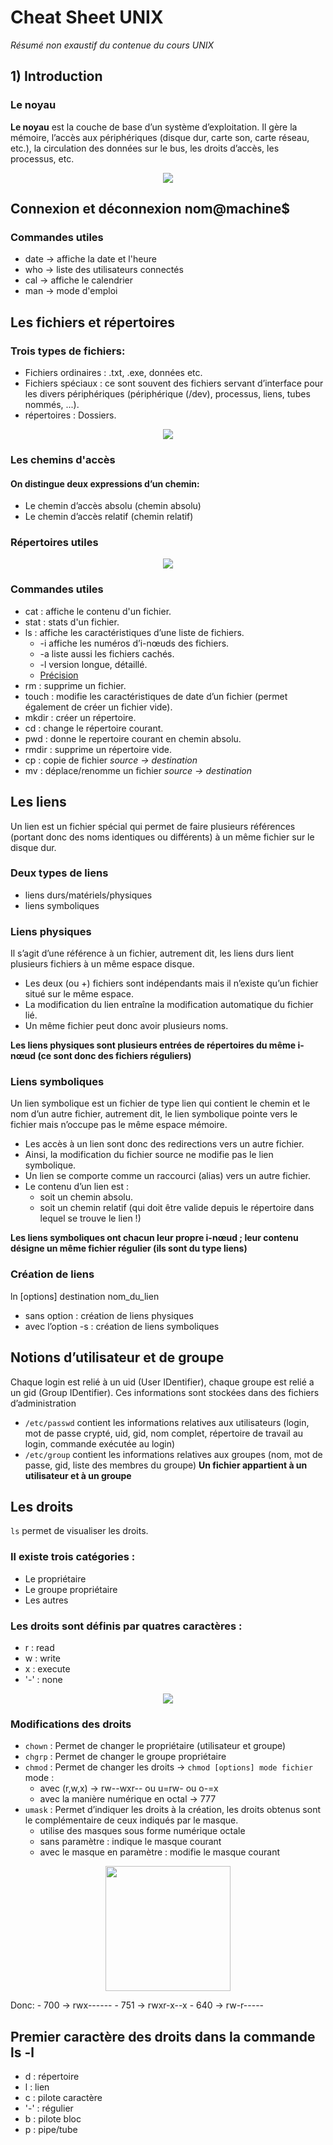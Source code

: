 # Cheat Sheet UNIX
*Résumé non exaustif du contenue du cours UNIX*
## 1) Introduction
### Le noyau
**Le noyau** est la couche de base d’un système d’exploitation.
Il gère la mémoire, l’accès aux périphériques (disque dur, carte son, carte
réseau, etc.), la circulation des données sur le bus, les droits d’accès, les
processus, etc.

<p align="center"> <img src="https://user-images.githubusercontent.com/50296202/192870168-325551bc-2460-4a5c-8f1c-dfaf93b3b7d1.png" /> </p>




## Connexion et déconnexion nom@machine$

### Commandes utiles
- date -> affiche la date et l'heure
- who  -> liste des utilisateurs connectés
- cal  -> affiche le calendrier
- man  -> mode d'emploi

## Les fichiers et répertoires

### Trois types de fichiers:
* Fichiers ordinaires : .txt, .exe, données etc.
* Fichiers spéciaux   : ce sont souvent des fichiers servant d’interface pour les divers périphériques (périphérique (/dev), processus, liens, tubes nommés, ...).
* répertoires : Dossiers.

<p align="center"> <img src="https://user-images.githubusercontent.com/50296202/192872172-fac42adf-9aff-4338-8e22-2e4c3b192f55.png" /> </p>


### Les chemins d'accès
#### On distingue deux expressions d’un chemin:
- Le chemin d’accès absolu (chemin absolu)
- Le chemin d’accès relatif (chemin relatif)

### Répertoires utiles
<p align="center"> <img src="https://user-images.githubusercontent.com/50296202/192873671-8aacf9f7-c37e-478f-af8a-dd379cbf279e.png" /> </p>

### Commandes utiles
- cat   : affiche le contenu d'un fichier.
- stat  : stats d'un fichier.
- ls    : affiche les caractéristiques d’une liste de fichiers.
  - -i affiche les numéros d’i-nœuds des fichiers.
  - -a liste aussi les fichiers cachés.
  - -l version longue, détaillé.
  - <a href="https://github.com/drigano/CheatSheet/edit/main/UNIX.md#premier-caract%C3%A8re-des-droits-dans-la-commande-ls--l">Précision</a>
- rm    : supprime un fichier.
- touch : modifie les caractéristiques de date d’un fichier (permet également de créer un fichier vide).
- mkdir : créer un répertoire.
- cd    : change le répertoire courant.
- pwd   : donne le repertoire courant en chemin absolu.
- rmdir : supprime un répertoire vide.
- cp    : copie de fichier *source -> destination*
- mv    : déplace/renomme un fichier *source -> destination*

## Les liens
Un lien est un fichier spécial qui permet de faire plusieurs références (portant donc des noms identiques ou différents) à un même fichier sur le disque dur.
### Deux types de liens
- liens durs/matériels/physiques
- liens symboliques

### Liens physiques
Il s’agit d’une référence à un fichier, autrement dit, les liens durs lient plusieurs fichiers à un même espace disque.
- Les deux (ou +) fichiers sont indépendants mais il n’existe qu’un fichier situé sur le même espace.
- La modification du lien entraîne la modification automatique du fichier lié.
- Un même fichier peut donc avoir plusieurs noms.

**Les liens physiques sont plusieurs entrées de répertoires du même i-nœud (ce sont donc des fichiers réguliers)**

### Liens symboliques
Un lien symbolique est un fichier de type lien qui contient le chemin et le nom d’un autre fichier, autrement dit, le lien symbolique pointe vers le fichier mais n’occupe pas le même espace mémoire.
- Les accès à un lien sont donc des redirections vers un autre fichier.
- Ainsi, la modification du fichier source ne modifie pas le lien symbolique.
- Un lien se comporte comme un raccourci (alias) vers un autre fichier.
- Le contenu d’un lien est :
  - soit un chemin absolu.
  - soit un chemin relatif (qui doit être valide depuis le répertoire dans lequel se trouve le lien !)

**Les liens symboliques ont chacun leur propre i-nœud ; leur contenu désigne un même fichier régulier (ils sont du type liens)**

### Création de liens
ln [options] destination nom_du_lien
- sans option : création de liens physiques
- avec l’option -s : création de liens symboliques

## Notions d’utilisateur et de groupe
Chaque login est relié à un uid (User IDentifier), chaque groupe est relié a un gid (Group IDentifier).
Ces informations sont stockées dans des fichiers d’administration
- `/etc/passwd` contient les informations relatives aux utilisateurs (login, mot de passe crypté, uid, gid, nom complet, répertoire de travail au login, commande exécutée au login)
- `/etc/group` contient les informations relatives aux groupes (nom, mot de passe, gid, liste des membres du groupe)
**Un fichier appartient à un utilisateur et à un groupe**

## Les droits
`ls` permet de visualiser les droits.
### Il existe trois catégories :
- Le propriétaire
- Le groupe propriétaire
- Les autres
### Les droits sont définis par quatres caractères :
-  r  : read
-  w  : write
-  x  : execute
- '-' : none
<p align="center"> <img src="https://user-images.githubusercontent.com/50296202/192885470-ba61f8df-325c-487c-a108-0bf2fdc08402.png" /> </p>

### Modifications des droits
- `chown` : Permet de changer le propriétaire (utilisateur et groupe)
- `chgrp` : Permet de changer le groupe propriétaire
- `chmod` : Permet de changer les droits -> `chmod [options] mode fichier`
  mode : 
  - avec (r,w,x) -> rw--wxr-- ou u=rw- ou o-=x
  - avec la manière numérique en octal -> 777
- `umask` : Permet d’indiquer les droits à la création, les droits obtenus sont le complémentaire de ceux indiqués par le masque.
  - utilise des masques sous forme numérique octale
  - sans paramètre : indique le masque courant
  - avec le masque en paramètre : modifie le masque courant

<p align="center" > <img width="200" src="https://user-images.githubusercontent.com/50296202/192887329-ba411e01-3154-4e61-9773-0c0853c8df7d.png" /></p>
Donc:
- 700 -> rwx------
- 751 -> rwxr-x--x
- 640 -> rw-r-----

## Premier caractère des droits dans la commande ls -l
- d : répertoire
- l : lien
- c : pilote caractère
- '-' : régulier
- b : pilote bloc
- p : pipe/tube

[//]: # ( <p align="center"> <img src="" /> </p> )









